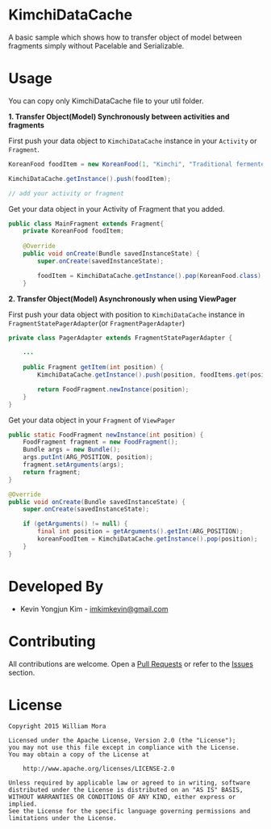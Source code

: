 # KimchiDataCache

A basic sample which shows how to transfer object of model between fragments simply without Pacelable and Serializable.

# Usage
You can copy only KimchiDataCache file to your util folder.

**1. Transfer Object(Model) Synchronously between activities and fragments**

First push your data object to `KimchiDataCache` instance in your `Activity` or `Fragment`.

```java
KoreanFood foodItem = new KoreanFood(1, "Kimchi", "Traditional fermented Korean side dish made of vegetables")  // Sample Model

KimchiDataCache.getInstance().push(foodItem);

// add your activity or fragment
```

Get your data object in your Activity of Fragment that you added.

```java
public class MainFragment extends Fragment{
    private KoreanFood foodItem;
    
    @Override
    public void onCreate(Bundle savedInstanceState) {
        super.onCreate(savedInstanceState);

        foodItem = KimchiDataCache.getInstance().pop(KoreanFood.class);
    }
```

**2. Transfer Object(Model) Asynchronously when using ViewPager**

First push your data object with position to `KimchiDataCache` instance in `FragmentStatePagerAdapter`(or `FragmentPagerAdapter`)

```java
private class PagerAdapter extends FragmentStatePagerAdapter {

    ...
    
    public Fragment getItem(int position) {
        KimchiDataCache.getInstance().push(position, foodItems.get(position));

        return FoodFragment.newInstance(position);
    }
}
```

Get your data object in your `Fragment` of `ViewPager`

```java
public static FoodFragment newInstance(int position) {
    FoodFragment fragment = new FoodFragment();
    Bundle args = new Bundle();
    args.putInt(ARG_POSITION, position);
    fragment.setArguments(args);
    return fragment;
}

@Override
public void onCreate(Bundle savedInstanceState) {
    super.onCreate(savedInstanceState);

    if (getArguments() != null) {
        final int position = getArguments().getInt(ARG_POSITION);
        koreanFoodItem = KimchiDataCache.getInstance().pop(position);
    }
}
```

# Developed By
* Kevin Yongjun Kim - imkimkevin@gmail.com

# Contributing
All contributions are welcome. Open a [Pull Requests](https://github.com/kimkevin/AndroidDataCache/pulls) or refer to
the [Issues](https://github.com/kimkevin/AndroidDataCache/issues) section.

# License
    Copyright 2015 William Mora

    Licensed under the Apache License, Version 2.0 (the "License");
    you may not use this file except in compliance with the License.
    You may obtain a copy of the License at

        http://www.apache.org/licenses/LICENSE-2.0

    Unless required by applicable law or agreed to in writing, software
    distributed under the License is distributed on an "AS IS" BASIS,
    WITHOUT WARRANTIES OR CONDITIONS OF ANY KIND, either express or implied.
    See the License for the specific language governing permissions and
    limitations under the License.
